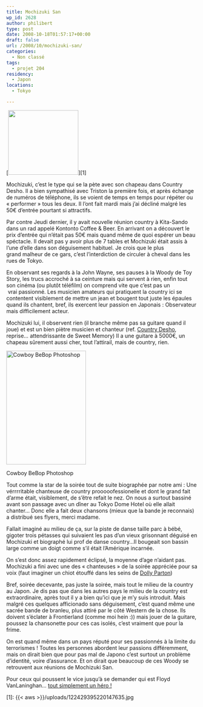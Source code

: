 ```yaml
---
title: Mochizuki San
wp_id: 2628
author: philibert
type: post
date: 2008-10-18T01:57:17+00:00
draft: false
url: /2008/10/mochizuki-san/
categories:
  - Non classé
tags:
  - projet 204
residency:
  - Japon
locations:
  - Tokyo

---
```

[<img class="size-full wp-image-422" title="122429395220147635" src="{{< aws >}}/uploads/122429395220147635.jpg" alt="" width="185" height="170" />][1]

Mochizuki, c&rsquo;est le type qui se la pète avec son chapeau dans Country Desho. Il a bien sympathisé avec Triston la première fois, et après échange de numéros de téléphone, ils se voient de temps en temps pour répéter ou « performer » tous les deux. Il l&rsquo;ont fait mardi mais j&rsquo;ai décliné malgré les 50€ d&rsquo;entrée pourtant si attractifs. 

Par contre Jeudi dernier, il y avait nouvelle réunion country à Kita-Sando dans un rad appelé Kontonto Coffee & Beer. En arrivant on a découvert le prix d&rsquo;entrée qui n&rsquo;était pas 50€ mais quand même de quoi espérer un beau spéctacle. Il devait pas y avoir plus de 7 tables et Mochizuki était assis à l&rsquo;une d&rsquo;elle dans son déguisement habituel. Je crois que le plus grand malheur de ce gars, c&rsquo;est l&rsquo;interdiction de circuler à cheval dans les rues de Tokyo. 

En observant ses regards à la John Wayne, ses pauses à la Woody de Toy Story, les trucs accroché à sa ceinture mais qui servent à rien, enfin tout son cinéma (ou plutôt téléfilm) on comprend vite que c&rsquo;est pas un  vrai passionné. Les musicien amateurs qui pratiquent la country ici se contentent visiblement de mettre un jean et bougent tout juste les épaules quand ils chantent, bref, ils exercent leur passion en Japonais : Observateur mais difficilement acteur.
  
Mochizuki lui, il observent rien (il branche même pas sa guitare quand il joue) et est un bien piètre musicien et chanteur (ref. <a title="Country Desho" href="https://www.dailymotion.com/cheribibiz/video/x6tz8y_country-desho_travel" target="_blank">Country Desho</a>, reprise&#8230; attendrissante de Sweet Memory) Il a une guitare à 5000€, un chapeau sûrement aussi cher, tout l&rsquo;attirail, mais de country, rien. 

<div id="attachment_417" class="wp-caption alignright" style="max-width: 210px">
  <a href="{{< aws >}}/uploads/www1ttcnnejp.gif" target="_blank"><img class="size-medium wp-image-417 " title="www1ttcnnejp" src="{{< aws >}}/uploads/www1ttcnnejp-210x300.gif" alt="Cowboy BeBop Photoshop" width="210" height="300" /></a>
  
  <p class="wp-caption-text">
    Cowboy BeBop Photoshop
  </p>
</div>

Tout comme la star de la soirée tout de suite biographée par notre ami : Une vérrrritable chanteuse de country prooooofessionelle et dont le grand fait d&rsquo;arme était, visiblement, de s&rsquo;être refait le nez. On nous a surtout bassiné avant son passage avec un dîner au Tokyo Dome Hotel où elle allait chanter&#8230; Donc elle a fait deux chansons (mieux que la bande je reconnais) a distribué ses flyers, merci madame.

Fallait imaginé au milieu de ça, sur la piste de danse taille parc à bébé, gigoter trois pétasses qui suivaient les pas d&rsquo;un vieux grisonnant déguisé en Mochizuki et biographé lui prof de danse country&#8230;Il bougeait son bassin large comme un doigt comme s&rsquo;il était l&rsquo;Amérique incarnée.

On s&rsquo;est donc assez rapidement éclipsé, la moyenne d&rsquo;age n&rsquo;aidant pas. Mochizuki a fini avec une des « chanteuses » de la soirée appréciée pour sa voix (faut imaginer un chiot étouffé dans les seins de <a title="Dolly Cow !" href="https://www.virginmedia.com/images/dolly-parton-insurance-431.jpg" target="_blank">Dolly Parton</a>) 

Bref, soirée decevante, pas juste la soirée, mais tout le milieu de la country au Japon. Je dis pas que dans les autres pays le milieu de la country est extraordinaire, après tout il y a bien qu&rsquo;ici que je m&rsquo;y suis introduit. Mais malgré ces quelques afficionado sans déguisement, c&rsquo;est quand même une sacrée bande de branleu, plus attiré par le côté Western de la chose. Ils doivent s&rsquo;éclater à Frontierland (comme moi hein :)) mais jouer de la guitare, poussez la chansonette pour ces cas isolés, c&rsquo;est vraiment que pour la frime. 

On est quand même dans un pays réputé pour ses passionnés à la limite du terrorismes ! Toutes les personnes abordent leur passions différemment, mais on dirait bien que pour pas mal de Japono c&rsquo;est surtout un problème d&rsquo;identité, voire d&rsquo;assurance. Et on dirait que beaucoup de ces Woody se retrouvent aux réunions de Mochizuki San.

Pour ceux qui poussent le vice jusqu&rsquo;à se demander qui est Floyd VanLaninghan&#8230; <a title="Un hero" href="https://www.floydcountry.com/" target="_blank">tout simplement un héro !</a>

 [1]: {{< aws >}}/uploads/122429395220147635.jpg